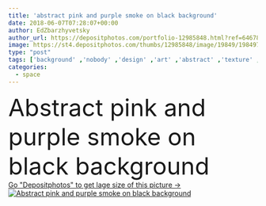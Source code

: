```yaml
---
title: 'abstract pink and purple smoke on black background'
date: 2018-06-07T07:28:07+00:00
author: EdZbarzhyvetsky
author_url: https://depositphotos.com/portfolio-12985848.html?ref=64678756
image: https://st4.depositphotos.com/thumbs/12985848/image/19849/198497854/api_thumb_450.jpg?forcejpeg=true
type: "post"
tags: ['background' ,'nobody' ,'design' ,'art' ,'abstract' ,'texture' ,'dark' ,'creativity' ,'violet' ,'pink' ,'creative' ,'fantasy' ,'motion' ,'purple' ,'smoke' ,'swirl' ,'steam' ,'curves' ,'mystical' ,'spiritual' ,'smoky' ,'mystic' ,'copy space' ,'Studio Shot' ,'on black' ]
categories: 
  - space
---
```

<div aling="center">
            <font size="60"> Abstract pink and purple smoke on black background</font>   
</div>
<div>
    <a href='https://depositphotos.com/198497854/stock-photo-abstract-pink-purple-smoke-black.html?ref=64678756' target=_blank > Go "Depositphotos" to get lage size of this picture ->
        <img href='https://depositphotos.com/198497854/stock-photo-abstract-pink-purple-smoke-black.html?ref=64678756' src='https://st4.depositphotos.com/12985848/19849/i/950/depositphotos_198497854-stock-photo-abstract-pink-purple-smoke-black.jpg?forcejpeg=true' alt='Abstract pink and purple smoke on black background' >
    </a>
</div>
